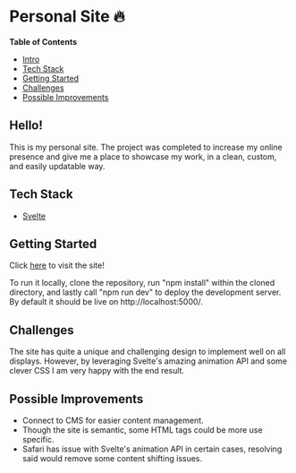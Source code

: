 # Personal Site 🔥

**Table of Contents**
- [Intro](#Hello!)
- [Tech Stack](#tech-stack)
- [Getting Started](#getting-started)
- [Challenges](#challenges)
- [Possible Improvements](#possible-improvements)

## Hello!
This is my personal site. The project was completed to increase my online presence and give me a place to showcase my work, in a clean, custom, and easily updatable way.

## Tech Stack
- [Svelte](https://svelte.dev/)

## Getting Started
Click [here](https://www.spencerv.dev/) to visit the site!

To run it locally, clone the repository, run "npm install" within the cloned directory, and lastly call "npm run dev" to deploy the development server. By default it should be live on http://localhost:5000/.

## Challenges
The site has quite a unique and challenging design to implement well on all displays. However, by leveraging Svelte's amazing animation API and some clever CSS I am very happy with the end result.

## Possible Improvements
- Connect to CMS for easier content management.
- Though the site is semantic, some HTML tags could be more use specific.
- Safari has issue with Svelte's animation API in certain cases, resolving said would remove some content shifting issues.
